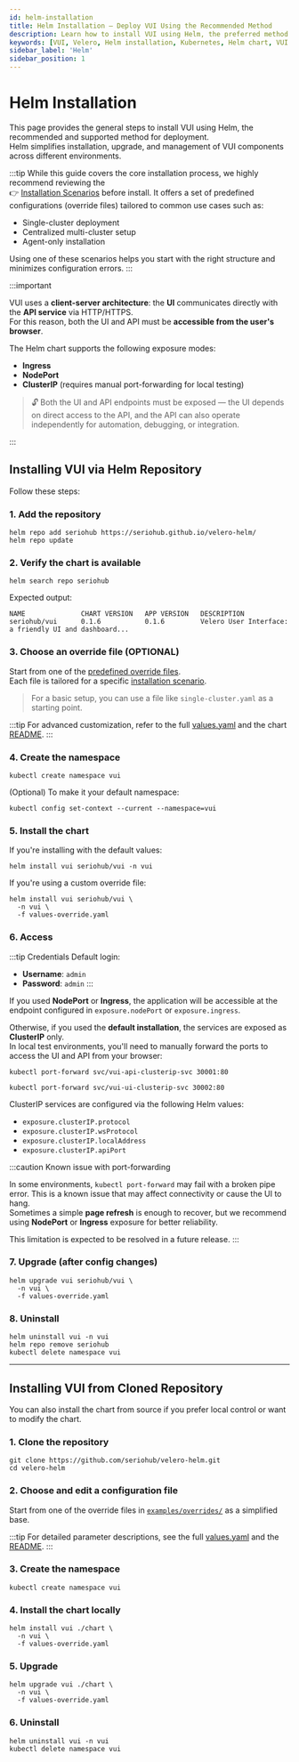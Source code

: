 ```yaml
---
id: helm-installation
title: Helm Installation – Deploy VUI Using the Recommended Method
description: Learn how to install VUI using Helm, the preferred method for managing deployments. This guide covers core steps and links to scenario-specific configurations for single or multi-cluster environments.
keywords: [VUI, Velero, Helm installation, Kubernetes, Helm chart, VUI deployment, override files, installation guide]
sidebar_label: 'Helm'
sidebar_position: 1
---
```


# Helm Installation

This page provides the general steps to install VUI using Helm, the recommended and supported method for deployment.  
Helm simplifies installation, upgrade, and management of VUI components across different environments.

:::tip
While this guide covers the core installation process, we highly recommend reviewing the  
👉 [Installation Scenarios](/docs/getting-started/installation/scenarios/installation-scenarios) before install.
It offers a set of predefined configurations (override files) tailored to common use cases such as:

- Single-cluster deployment
- Centralized multi-cluster setup
- Agent-only installation

Using one of these scenarios helps you start with the right structure and minimizes configuration errors.
:::

:::important

VUI uses a **client-server architecture**: the **UI** communicates directly with the **API service** via HTTP/HTTPS.  
For this reason, both the UI and API must be **accessible from the user's browser**.

The Helm chart supports the following exposure modes:

- **Ingress**
- **NodePort**
- **ClusterIP** (requires manual port-forwarding for local testing)

> 🔓 Both the UI and API endpoints must be exposed — the UI depends on direct access to the API, and the API can also operate independently for automation, debugging, or integration.

:::



## Installing VUI via Helm Repository

Follow these steps:

### 1. Add the repository

``` shell
helm repo add seriohub https://seriohub.github.io/velero-helm/
helm repo update
```

### 2. Verify the chart is available

``` shell
helm search repo seriohub
```

Expected output:

``` shell
NAME              CHART VERSION   APP VERSION   DESCRIPTION
seriohub/vui      0.1.6           0.1.6         Velero User Interface: a friendly UI and dashboard...
```

### 3. Choose an override file (OPTIONAL)

Start from one of the [predefined override files](https://github.com/seriohub/velero-helm/tree/main/examples/overrides).  
Each file is tailored for a specific [installation scenario](/docs/getting-started/installation/scenarios/installation-scenarios#list-of-available-override-files).

> For a basic setup, you can use a file like `single-cluster.yaml` as a starting point.

:::tip
For advanced customization, refer to the full [values.yaml](https://github.com/seriohub/velero-helm/blob/main/chart/values.yaml) and the chart [README](https://github.com/seriohub/velero-helm/tree/main/chart).
:::

### 4. Create the namespace

``` shell
kubectl create namespace vui
```

(Optional) To make it your default namespace:

``` shell
kubectl config set-context --current --namespace=vui
```

### 5. Install the chart

If you're installing with the default values:

```shell
helm install vui seriohub/vui -n vui
```

If you're using a custom override file:

```shell
helm install vui seriohub/vui \
  -n vui \
  -f values-override.yaml
```

### 6. Access

:::tip Credentials
Default login:

- **Username**: `admin`
- **Password**: `admin`
:::

If you used **NodePort** or **Ingress**, the application will be accessible at the endpoint configured in `exposure.nodePort` or `exposure.ingress`.

Otherwise, if you used the **default installation**, the services are exposed as **ClusterIP** only.  
In local test environments, you'll need to manually forward the ports to access the UI and API from your browser:

```shell
kubectl port-forward svc/vui-api-clusterip-svc 30001:80
```

```shell
kubectl port-forward svc/vui-ui-clusterip-svc 30002:80
```

ClusterIP services are configured via the following Helm values:

- `exposure.clusterIP.protocol`
- `exposure.clusterIP.wsProtocol`
- `exposure.clusterIP.localAddress`
- `exposure.clusterIP.apiPort`

:::caution Known issue with port-forwarding

In some environments, `kubectl port-forward` may fail with a broken pipe error.
This is a known issue that may affect connectivity or cause the UI to hang.  
Sometimes a simple **page refresh** is enough to recover, but we recommend using **NodePort** or **Ingress** exposure for better reliability.

This limitation is expected to be resolved in a future release.
:::

### 7. Upgrade (after config changes)

``` shell
helm upgrade vui seriohub/vui \
  -n vui \
  -f values-override.yaml
```

### 8. Uninstall

``` shell
helm uninstall vui -n vui
helm repo remove seriohub
kubectl delete namespace vui
```

---

## Installing VUI from Cloned Repository

You can also install the chart from source if you prefer local control or want to modify the chart.

### 1. Clone the repository

``` shell
git clone https://github.com/seriohub/velero-helm.git
cd velero-helm
```

### 2. Choose and edit a configuration file

Start from one of the override files in [`examples/overrides/`](https://github.com/seriohub/velero-helm/tree/main/examples/overrides) as a simplified base.

:::tip
For detailed parameter descriptions, see the full [values.yaml](https://github.com/seriohub/velero-helm/blob/main/chart/values.yaml) and the [README](https://github.com/seriohub/velero-helm/tree/main/chart).
:::

### 3. Create the namespace

``` shell
kubectl create namespace vui
```

### 4. Install the chart locally

``` shell
helm install vui ./chart \
  -n vui \
  -f values-override.yaml
```

### 5. Upgrade

``` shell
helm upgrade vui ./chart \
  -n vui \
  -f values-override.yaml
```

### 6. Uninstall

``` shell
helm uninstall vui -n vui
kubectl delete namespace vui
```
